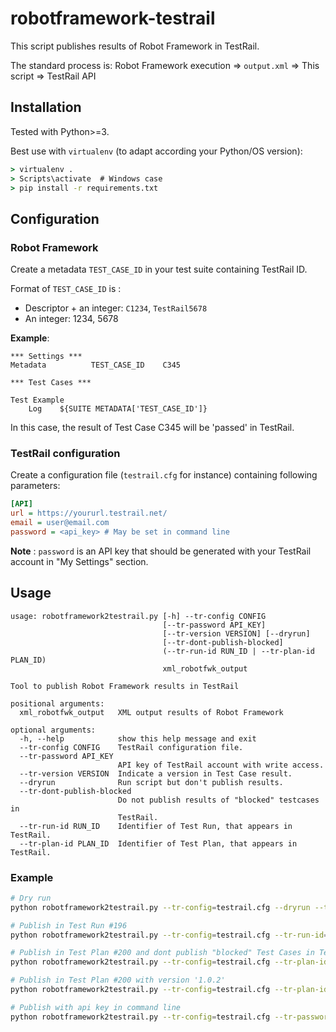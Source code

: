 robotframework-testrail
=======================

This script publishes results of Robot Framework in TestRail.

The standard process is:
Robot Framework execution => `output.xml` => This script => TestRail API


Installation
------------

Tested with Python>=3.

Best use with `virtualenv` (to adapt according your Python/OS version):
    
```cmd
> virtualenv .
> Scripts\activate  # Windows case
> pip install -r requirements.txt
```


Configuration
-------------

### Robot Framework

Create a metadata `TEST_CASE_ID` in your test suite containing TestRail ID.

Format of `TEST_CASE_ID` is :
* Descriptor + an integer: `C1234`, `TestRail5678`
* An integer: 1234, 5678

**Example**:
```robotframework
*** Settings ***
Metadata          TEST_CASE_ID    C345

*** Test Cases ***

Test Example
    Log    ${SUITE METADATA['TEST_CASE_ID']}
```

In this case, the result of Test Case C345 will be 'passed' in TestRail.

### TestRail configuration

Create a configuration file (`testrail.cfg` for instance) containing following parameters:

```ini
[API]
url = https://yoururl.testrail.net/
email = user@email.com
password = <api_key> # May be set in command line
```

**Note** : `password` is an API key that should be generated with your TestRail account in "My Settings" section.

Usage
-----

```
usage: robotframework2testrail.py [-h] --tr-config CONFIG
                                  [--tr-password API_KEY]
                                  [--tr-version VERSION] [--dryrun]
                                  [--tr-dont-publish-blocked]
                                  (--tr-run-id RUN_ID | --tr-plan-id PLAN_ID)
                                  xml_robotfwk_output

Tool to publish Robot Framework results in TestRail

positional arguments:
  xml_robotfwk_output   XML output results of Robot Framework

optional arguments:
  -h, --help            show this help message and exit
  --tr-config CONFIG    TestRail configuration file.
  --tr-password API_KEY
                        API key of TestRail account with write access.
  --tr-version VERSION  Indicate a version in Test Case result.
  --dryrun              Run script but don't publish results.
  --tr-dont-publish-blocked
                        Do not publish results of "blocked" testcases in
                        TestRail.
  --tr-run-id RUN_ID    Identifier of Test Run, that appears in TestRail.
  --tr-plan-id PLAN_ID  Identifier of Test Plan, that appears in TestRail.
```

### Example

```bash
# Dry run
python robotframework2testrail.py --tr-config=testrail.cfg --dryrun --tr-run-id=196 output.xml

# Publish in Test Run #196
python robotframework2testrail.py --tr-config=testrail.cfg --tr-run-id=196 output.xml

# Publish in Test Plan #200 and dont publish "blocked" Test Cases in TestRail
python robotframework2testrail.py --tr-config=testrail.cfg --tr-plan-id=200 --tr-dont-publish-blocked output.xml

# Publish in Test Plan #200 with version '1.0.2'
python robotframework2testrail.py --tr-config=testrail.cfg --tr-plan-id=200 --tr-version=1.0.2 output.xml

# Publish with api key in command line
python robotframework2testrail.py --tr-config=testrail.cfg --tr-password azertyazertyqsdfqsdf --tr-plan-id=200 output.xml

```
